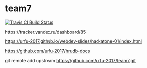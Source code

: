 # team7

[![Travis CI Build Status](https://api.travis-ci.org/urfu-2017/team7.svg?branch=master)](https://travis-ci.org/urfu-2017/team7)

https://tracker.yandex.ru/dashboard/85

https://urfu-2017.github.io/webdev-slides/hackatone-01/index.html

https://github.com/urfu-2017/hrudb-docs


git remote add upstream https://github.com/urfu-2017/team7.git

